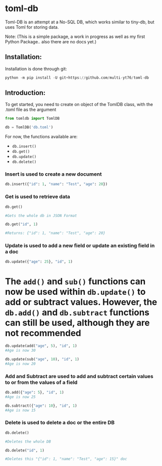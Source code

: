# toml-db

Toml-DB is an attempt at a No-SQL DB, which works similar to tiny-db, but uses Toml for storing data. 

Note: (This is a simple package, a work in progress as well as my first Python Package.. also there are no docs yet.)

## Installation:

Installation is done through git:

```py
python -m pip install -U git+https://github.com/multi-yt76/toml-db
```

## Introduction:

To get started, you need to create on object of the TomlDB class, with the .toml file as the argument

```py
from tomldb import TomlDB

db = TomlDB('db.toml')
```

For now, the functions available are:

- `db.insert()`
- `db.get()`
- `db.update()`
- `db.delete()`

### Insert is used to create a new document

```py
db.insert({"id": 1, "name": "Test", "age": 20})
```

### Get is used to retrieve data

```py
db.get()

#Gets the whole db in JSON Format
```

```py
db.get("id", 1)

#Returns: {"id": 1, "name": "Test", "age": 20}
```

### Update is used to add a new field or update an existing field in a doc

```py
db.update({"age": 25}, "id", 1)
```

# The `add()` and `sub()` functions can now be used within `db.update()` to add or subtract values. However, the `db.add()` and `db.subtract` functions can still be used, although they are not recommended

```py
db.update(add("age", 5), "id", 1)
#Age is now 30

db.update(sub("age", 10), "id", 1)
#Age is now 20
```

### Add and Subtract are used to add and subtract certain values to or from the values of a field

```py
db.add({"age": 5}, "id", 1)
#Age is now 25

db.subtract({"age": 10}, "id", 1)
#Age is now 15
```

### Delete is used to delete a doc or the entire DB

```py
db.delete()

#Deletes the whole DB
```

```py
db.delete("id", 1)

#Deletes this "{"id": 1, "name": "Test", "age": 15}" doc
```
